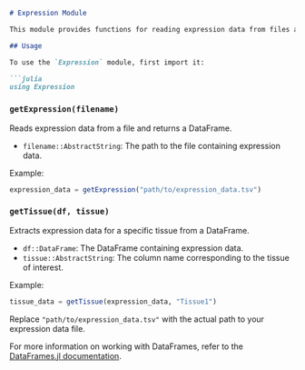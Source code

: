```markdown
# Expression Module

This module provides functions for reading expression data from files and extracting data for a specific tissue.

## Usage

To use the `Expression` module, first import it:

```julia
using Expression
```

### `getExpression(filename)`

Reads expression data from a file and returns a DataFrame.

- `filename::AbstractString`: The path to the file containing expression data.

Example:
```julia
expression_data = getExpression("path/to/expression_data.tsv")
```

### `getTissue(df, tissue)`

Extracts expression data for a specific tissue from a DataFrame.

- `df::DataFrame`: The DataFrame containing expression data.
- `tissue::AbstractString`: The column name corresponding to the tissue of interest.

Example:
```julia
tissue_data = getTissue(expression_data, "Tissue1")
```

Replace `"path/to/expression_data.tsv"` with the actual path to your expression data file.

For more information on working with DataFrames, refer to the [DataFrames.jl documentation](https://dataframes.juliadata.org/stable/).
```

